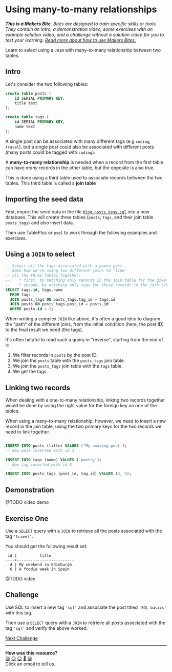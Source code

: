 # Using many-to-many relationships

_**This is a Makers Bite.** Bites are designed to train specific skills or tools. They
contain an intro, a demonstration video, some exercises with an example solution video,
and a challenge without a solution video for you to test your learning. [Read more about
how to use Makers
Bites.](https://github.com/makersacademy/course/blob/main/labels/bites.md)_

Learn to select using a `JOIN` with many-to-many relationship between two tables.

## Intro

Let's consider the two following tables:

```sql
create table posts (
	id SERIAL PRIMARY KEY,
	title text
);

create table tags (
	id SERIAL PRIMARY KEY,
	name text 
);
```

A single post can be associated with many different tags (e.g `coding`, `travel`), but a
single post could also be associated with different posts (many posts could be tagged with
`coding`).

A **many-to-many relationship** is needed when a record from the first table can have
_many_ records in the other table, but the opposite is also true.

This is done using a third table used to associate records between the two tables. This
third table is called a **join table**

## Importing the seed data

First, import the seed data in the file
[`blog_posts_tags.sql`](../resources/seeds/blog_posts_tags.sql) into a new database. This
will create three tables (`posts`, `tags`, and their join table `posts_tags`) and also insert data.

Then use TablePlus or `psql` to work through the following examples and exercises.

## Using a `JOIN` to select

```sql
-- Select all the tags associated with a given post.
-- Note how we're using two different joins to "link"
-- all the three tables together:
--    * first, by matching only records in the join table for the given post
--    * second, by matching only tags for these records in the join table
SELECT tags.id, tags.name
  FROM tags 
  JOIN posts_tags ON posts_tags.tag_id = tags.id
  JOIN posts ON posts_tags.post_id = posts.id
  WHERE posts.id = 2;
```

When writing a complex `JOIN` like above, it's often a good idea to diagram the "path" of the different joins, from the initial condition (here, the post ID) to the final result we need (the tags).

It's often helpful to read such a query in "reverse", starting from the end of it:
  1. We filter records in `posts` by the post ID.
  2. We join the `posts` table with the `posts_tags` join table. 
  3. We join the `posts_tags` join table with the `tags` table.
  4. We get the tags.

## Linking two records

When dealing with a one-to-many relationship, linking two records together would be done
by using the right value for the foreign key on one of the tables.

When using a many-to-many relationship, however, we need to insert a new record in the join table,
using the two primary keys for the two records we need to link together.

```sql

INSERT INTO posts (title) VALUES ('My amazing post');
-- New post inserted with id 3

INSERT INTO tags (name) VALUES ('poetry');
-- New tag inserted with id 5

INSERT INTO posts_tags (post_id, tag_id) VALUES (3, 5);
```

## Demonstration

@TODO video demo

## Exercise One

Use a `SELECT` query with a `JOIN` to retrieve all the posts associated with the tag
`'travel'`.

You should get the following result set:

```
 id |          title          
----+-------------------------
  4 | My weekend in Edinburgh
  6 | A foodie week in Spain
```

@TODO video

## Challenge

Use SQL to insert a new tag `'sql'` and associate the post titled `'SQL basics'` with this tag.

Then use a `SELECT` query with a `JOIN` to retrieve all posts associated with the tag
`'sql'` and verify the above worked.


[Next Challenge](04_designing_many_to_many_relationships.md)

<!-- BEGIN GENERATED SECTION DO NOT EDIT -->

---

**How was this resource?**  
[😫](https://airtable.com/shrUJ3t7KLMqVRFKR?prefill_Repository=makersacademy/databases&prefill_File=joins/03_using_joins_with_many_to_many.md&prefill_Sentiment=😫) [😕](https://airtable.com/shrUJ3t7KLMqVRFKR?prefill_Repository=makersacademy/databases&prefill_File=joins/03_using_joins_with_many_to_many.md&prefill_Sentiment=😕) [😐](https://airtable.com/shrUJ3t7KLMqVRFKR?prefill_Repository=makersacademy/databases&prefill_File=joins/03_using_joins_with_many_to_many.md&prefill_Sentiment=😐) [🙂](https://airtable.com/shrUJ3t7KLMqVRFKR?prefill_Repository=makersacademy/databases&prefill_File=joins/03_using_joins_with_many_to_many.md&prefill_Sentiment=🙂) [😀](https://airtable.com/shrUJ3t7KLMqVRFKR?prefill_Repository=makersacademy/databases&prefill_File=joins/03_using_joins_with_many_to_many.md&prefill_Sentiment=😀)  
Click an emoji to tell us.

<!-- END GENERATED SECTION DO NOT EDIT -->
